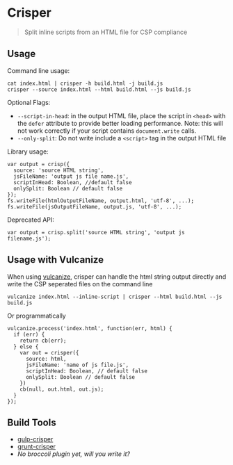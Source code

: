 # Crisper
> Split inline scripts from an HTML file for CSP compliance

## Usage

Command line usage:

    cat index.html | crisper -h build.html -j build.js
    crisper --source index.html --html build.html --js build.js

Optional Flags:

  - `--script-in-head`: in the output HTML file, place the script in `<head>`
      with the `defer` attribute to provide better loading performance.
      Note: this will not work correctly if your script contains
      `document.write` calls.
  - `--only-split`: Do not write include a `<script>` tag in the output HTML
      file

Library usage:

    var output = crisp({
      source: 'source HTML string',
      jsFileName: 'output js file name.js',
      scriptInHead: Boolean, //default false
      onlySplit: Boolean // default false
    });
    fs.writeFile(htmlOutputFileName, output.html, 'utf-8', ...);
    fs.writeFile(jsOutputFileName, output.js, 'utf-8', ...);

Deprecated API:

    var output = crisp.split('source HTML string', 'output js filename.js');

## Usage with Vulcanize

When using [vulcanize](https://github.com/Polymer/vulcanize), crisper can handle
the html string output directly and write the CSP seperated files on the command
line

    vulcanize index.html --inline-script | crisper --html build.html --js
    build.js

Or programmatically

    vulcanize.process('index.html', function(err, html) {
      if (err) {
        return cb(err);
      } else {
        var out = crisper({
          source: html,
          jsFileName: 'name of js file.js',
          scriptInHead: Boolean, // default false
          onlySplit: Boolean // default false
        })
        cb(null, out.html, out.js);
      }
    });

## Build Tools

- [gulp-crisper](https://npmjs.com/package/gulp-crisper)
- [grunt-crisper](https://www.npmjs.com/package/grunt-crisper)
- *No broccoli plugin yet, will you write it?*
